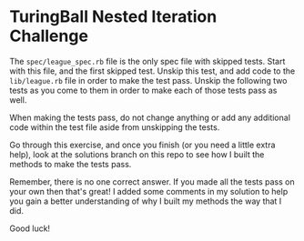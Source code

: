 # TuringBall Nested Iteration Challenge

The `spec/league_spec.rb` file is the only spec file with skipped tests. Start with this file, and the first skipped test. Unskip this test, and add code to the `lib/league.rb` file in order to make the test pass. Unskip the following two tests as you come to them in order to make each of those tests pass as well.

When making the tests pass, do not change anything or add any additional code within the test file aside from unskipping the tests.

Go through this exercise, and once you finish (or you need a little extra help), look at the solutions branch on this repo to see how I built the methods to make the tests pass.

Remember, there is no one correct answer. If you made all the tests pass on your own then that's great! I added some comments in my solution to help you gain a better understanding of why I built my methods the way that I did.

Good luck!
